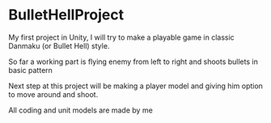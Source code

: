 # BulletHellProject
My first project in Unity, I will try to make a playable game in classic Danmaku (or Bullet Hell) style.

So far a working part is flying enemy from left to right and shoots bullets in basic pattern

Next step at this project will be making a player model and giving him option to move around and shoot.

All coding and unit models are made by me
